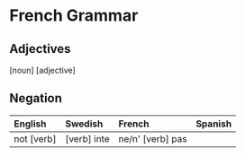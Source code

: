 # French Grammar

## Adjectives

[noun] [adjective]

## Negation

| English    | Swedish     | French           | Spanish |
| :--------- | :---------- | :--------------- | :------ |
| not [verb] | [verb] inte | ne/n' [verb] pas |         |
